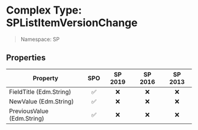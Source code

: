 # Complex Type: SPListItemVersionChange

> Namespace: SP

## Properties

Property | SPO | SP 2019 | SP 2016 | SP 2013
----------|:---:|:-------:|:-------:|:-------:
FieldTitle (Edm.String) | ✅ | ❌ | ❌ | ❌
NewValue (Edm.String) | ✅ | ❌ | ❌ | ❌
PreviousValue (Edm.String) | ✅ | ❌ | ❌ | ❌
